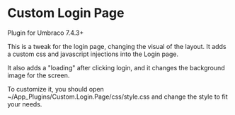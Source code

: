 # Custom Login Page

Plugin for Umbraco 7.4.3+

This is a tweak for the login page, changing the visual of the layout. It adds a custom css and javascript injections into the Login page.

It also adds a "loading" after clicking login, and it changes the background image for the screen.

To customize it, you should open ~/App_Plugins/Custom.Login.Page/css/style.css and change the style to fit your needs.

